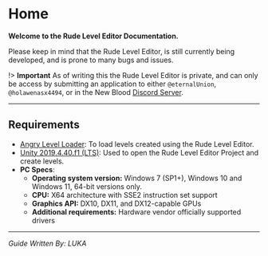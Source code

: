 # Home

**Welcome to the Rude Level Editor Documentation.**

Please keep in mind that the Rude Level Editor, is still currently being developed, and is prone to many bugs and issues.

!> **Important** As of writing this the Rude Level Editor is private, and can only be access by submitting an application to either `@eternalUnion`, `@holawenasx4494`, or in the New Blood [Discord Server](https://discord.gg/newblood).

---

## Requirements

- [Angry Level Loader](https://thunderstore.io/c/ultrakill/p/EternalsTeam/AngryLevelLoader/): To load levels created using the Rude Level Editor.
- [Unity 2019.4.40.f1 (LTS)](https://unity.com/releases/editor/whats-new/2019.4.40): Used to open the Rude Level Editor Project and create levels.
- **PC Specs**:
    - **Operating system version:**	Windows 7 (SP1+), Windows 10 and Windows 11, 64-bit versions only.
    - **CPU:** X64 architecture with SSE2 instruction set support	
    - **Graphics API:** DX10, DX11, and DX12-capable GPUs	
    - **Additional requirements:** Hardware vendor officially supported drivers	

---
*Guide Written By: LUKA*
